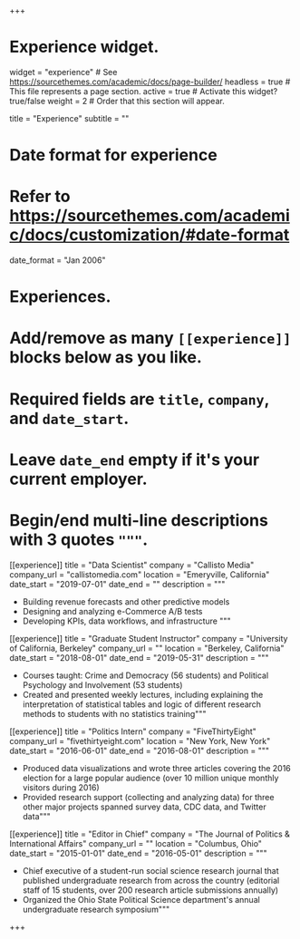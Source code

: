 +++
# Experience widget.
widget = "experience"  # See https://sourcethemes.com/academic/docs/page-builder/
headless = true  # This file represents a page section.
active = true  # Activate this widget? true/false
weight = 2  # Order that this section will appear.

title = "Experience"
subtitle = ""

# Date format for experience
#   Refer to https://sourcethemes.com/academic/docs/customization/#date-format
date_format = "Jan 2006"

# Experiences.
#   Add/remove as many `[[experience]]` blocks below as you like.
#   Required fields are `title`, `company`, and `date_start`.
#   Leave `date_end` empty if it's your current employer.
#   Begin/end multi-line descriptions with 3 quotes `"""`.
[[experience]]
  title = "Data Scientist"
  company = "Callisto Media"
  company_url = "callistomedia.com"
  location = "Emeryville, California"
  date_start = "2019-07-01"
  date_end = ""
  description = """
  * Building revenue forecasts and other predictive models
  * Designing and analyzing e-Commerce A/B tests
  * Developing KPIs, data workflows, and infrastructure
  """

[[experience]]
  title = "Graduate Student Instructor"
  company = "University of California, Berkeley"
  company_url = ""
  location = "Berkeley, California"
  date_start = "2018-08-01"
  date_end = "2019-05-31"
  description = """
  * Courses taught: Crime and Democracy (56 students) and Political Psychology and Involvement (53 students)
  * Created and presented weekly lectures, including explaining the interpretation of statistical tables and logic of different research methods to students with no statistics training"""
  
[[experience]]
  title = "Politics Intern"
  company = "FiveThirtyEight"
  company_url = "fivethirtyeight.com"
  location = "New York, New York"
  date_start = "2016-06-01"
  date_end = "2016-08-01"
  description = """
  * Produced data visualizations and wrote three articles covering the 2016 election for a large popular audience (over 10 million unique monthly visitors during 2016)
  * Provided research support (collecting and analyzing data) for three other major projects spanned survey data, CDC data, and Twitter data"""
  
[[experience]]
  title = "Editor in Chief"
  company = "The Journal of Politics & International Affairs"
  company_url = ""
  location = "Columbus, Ohio"
  date_start = "2015-01-01"
  date_end = "2016-05-01"
  description = """
  * Chief executive of a student-run social science research journal that published undergraduate research from across the country (editorial staff of 15 students, over 200 research article submissions annually)
  * Organized the Ohio State Political Science department's annual undergraduate research symposium"""

+++
